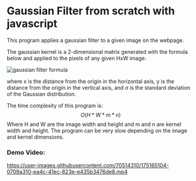 # Gaussian Filter from scratch with javascript

This program applies a gaussian filter to a given image on the webpage.

The gaussian kernel is a 2-dimensional matrix generated with the formula below and applied to the pixels of any given HxW image:

![gaussian filter formula](https://user-images.githubusercontent.com/70514310/175166175-3a9493f3-382a-4b77-b51e-c3911385e25c.png)

where x is the distance from the origin in the horizontal axis, y is the distance from the origin in the vertical axis, and σ is the standard deviation of the Gaussian distribution.

The time complexity of this program is: $$ O(H * W * m * n) $$ Where H and W are the image width and height and m and n are kernel width and height.
The program can be very slow depending on the image and kernel dimensions.


### Demo Video:

https://user-images.githubusercontent.com/70514310/175165104-0709a310-ea4c-41ec-823e-e435b3476de8.mp4

